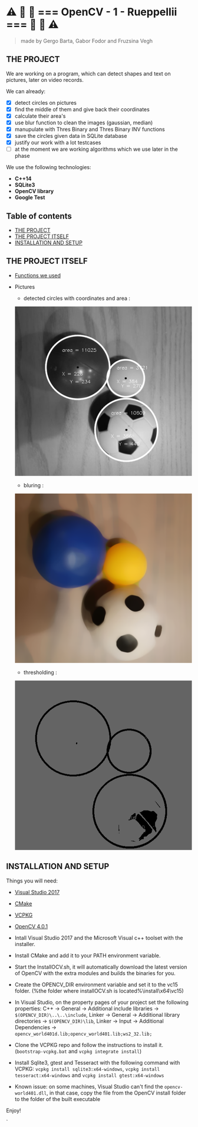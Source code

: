 # :warning:  :traffic_light:  :red_car:  === OpenCV - 1 - Rueppellii ===  :red_car:  :traffic_light:  :warning:
> made by Gergo Barta, Gabor Fodor and Fruzsina Vegh

## THE PROJECT
We are working on a program, which can detect shapes and text on pictures, later on video records.

We can already:
 - [x] detect circles on pictures
 - [x] find the middle of them and give back their coordinates
 - [x] calculate their area's
 - [x] use blur function to clean the images (gaussian, median)
 - [x] manupulate with Thres Binary and Thres Binary INV functions
 - [x] save the circles given data in SQLite database
 - [x] justify our work with a lot testcases
 - [ ] at the moment we are working algorithms which we use later in the phase

We use the following technologies:
* __C++14__
* __SQLite3__
* __OpenCV library__
* __Google Test__

## Table of contents
- [THE PROJECT](#the-project)
- [THE PROJECT ITSELF](#the-project-itself)
- [INSTALLATION AND SETUP](#installation-and-setup)


## THE PROJECT ITSELF
 - [Functions we used](Opencv-VS/docs/functions.md)

 - Pictures
    - detected circles with coordinates and area :

    ![detected circles with coordinates and area](Opencv-VS/img/detect_circles.PNG)
    - bluring :

    ![blured image](Opencv-VS/img/detect_circles_2.PNG)
    - thresholding :
    
    ![threshold image](Opencv-VS/img/detect_circles_3.PNG)




## INSTALLATION AND SETUP
 Things you will need:

 - [Visual Studio 2017](https://visualstudio.microsoft.com/downloads/)
 - [CMake](https://github.com/Kitware/CMake/releases/download/v3.14.0-rc1/cmake-3.14.0-rc1-win64-x64.msi)
 - [VCPKG](https://github.com/Microsoft/vcpkg)
 - [OpenCV 4.0.1](https://drive.google.com/open?id=11OIT6GlLsg0z8G8tLzs674nv5BZdKgfq)
 
 - Intall Visual Studio 2017 and the Microsoft Visual c++ toolset with the installer.
 - Install CMake and add it to your PATH environment variable.
 - Start the InstallOCV.sh, it will automatically download the latest version of OpenCV with the extra modules and builds the binaries for you.
 - Create the OPENCV_DIR environment variable and set it to the vc15 folder. (%the folder where installOCV.sh is located%\install\x64\vc15)
 - In Visual Studio, on the property pages of your project set the following properties: C++ -> General -> Additional include libraries -> `$(OPENCV_DIR)\..\..\include`, Linker -> General -> Additional library directories -> `$(OPENCV_DIR)\lib`, Linker -> Input -> Additional Dependencies ->  `opencv_world401d.lib;opencv_world401.lib;ws2_32.lib;`
 - Clone the VCPKG repo and follow the instructions to install it. (`bootstrap-vcpkg.bat` and `vcpkg integrate install`)
 - Install Sqlite3, gtest and Tesseract with the following command with VCPKG: `vcpkg install sqlite3:x64-windows`, `vcpkg install tesseract:x64-windows` and `vcpkg install gtest:x64-windows`
 - Known issue: on some machines, Visual Studio can't find the `opencv-world401.dll`, in that case, copy the file from the OpenCV install folder to the folder of the built executable
 
 Enjoy!
 
 
` 
 
 


